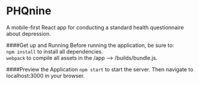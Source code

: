 # PHQnine
A mobile-first React app for conducting a standard health questionnaire about depression.

####Get up and Running
Before running the application, be sure to:  
`npm install` to install all dependencies.  
`webpack` to compile all assets in the /app --> /builds/bundle.js.

####Preview the Application
`npm start` to start the server. Then navigate to localhost:3000 in your browser.
